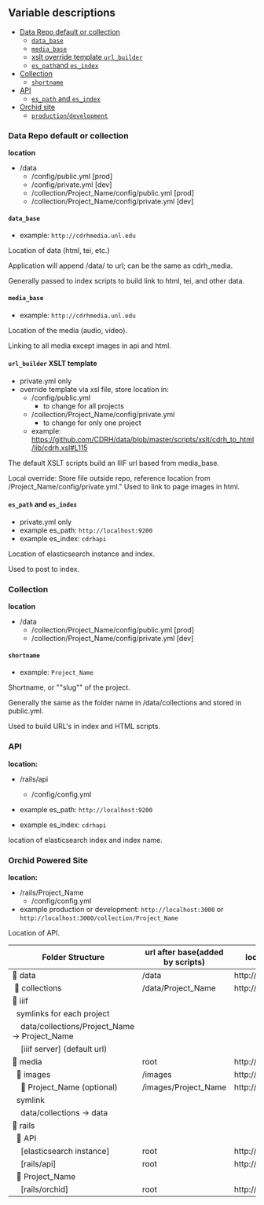 ## Variable descriptions

* [Data Repo default or collection]()
  * [`data_base`](#data_base)
  * [`media_base`](#media_base)
  * [xslt  override template `url_builder`]()
  * [`es_path`and `es_index`]()
* [Collection](collection)
  * [`shortname`](#shortname)	
* [API](api)
  * [`es_path` and `es_index`]()
* [Orchid site](#orchid_site)
  * [`production`/`development`]()	

### Data Repo default or collection

**location**

* /data
  * /config/public.yml [prod]
  * /config/private.yml [dev]
  * /collection/Project_Name/config/public.yml [prod]
  * /collection/Project_Name/config/private.yml [dev]

#### `data_base`

* example: `http://cdrhmedia.unl.edu`

Location of data (html, tei, etc.) 

Application will append /data/ to url; can be the same as cdrh_media.

Generally passed to index scripts to build link to html, tei, and other data.

#### `media_base`

* example: `http://cdrhmedia.unl.edu`

Location of the media (audio, video).	

Linking to all media except images in api and html.

#### `url_builder` XSLT template

* private.yml only
* override template via xsl file, store location in:
  * /config/public.yml
      * to change for all projects
  * /collection/Project_Name/config/private.yml
      * to change for only one project 
  * example: https://github.com/CDRH/data/blob/master/scripts/xslt/cdrh_to_html/lib/cdrh.xsl#L115
  
The default XSLT scripts build an IIIF url based from media_base. 

Local override: Store file outside repo, reference location from /Project_Name/config/private.yml."	Used to link to page images in html.

#### `es_path` and `es_index`

* private.yml only
* example es_path: `http://localhost:9200`
* example es_index: `cdrhapi`

Location of elasticsearch instance and index.

Used to post to index.

### Collection

**location**

* /data
  * /collection/Project_Name/config/public.yml [prod]
  * /collection/Project_Name/config/private.yml [dev]

#### `shortname`

* example: `Project_Name`	

Shortname, or ""slug"" of the project.

Generally the same as the folder name in /data/collections and stored in public.yml.

Used to build URL's in index and HTML scripts.

### API

**location:**

* /rails/api
  * /config/config.yml
  
* example es_path: `http://localhost:9200`
* example es_index: `cdrhapi`

location of elasticsearch index and index name.

### Orchid Powered Site

**location:**

* /rails/Project_Name
  * /config/config.yml
* example production or development: `http://localhost:3000` or `http://localhost:3000/collection/Project_Name`

Location of API.








| Folder Structure                                  | url after base(added by scripts) | localhost base        | cdrhdev base                         | cdrh prod base              |
|---------------------------------------------------|----------------------------------|-----------------------|--------------------------------------|-----------------------------|
| 📁 data                                            | /data                            | http://localhost:9999 | http://cdrhdev1.unl.edu/media        | http://cdrhmedia.unl.edu    |
|   &nbsp;📁 collections                                   | /data/Project_Name               | http://localhost:9999 | http://cdrhdev1.unl.edu/media        | http://cdrhmedia.unl.edu    |
| 📁 iiif                                            |                                  |                       |                                      |                             |
|   &nbsp;&nbsp;symlinks for each project                       |                                  |                       |                                      |                             |
|     &nbsp;&nbsp;&nbsp;&nbsp;data/collections/Project_Name -> Project_Name |                                  |                       |                                      |                             |
|     &nbsp;&nbsp;&nbsp;&nbsp;[iiif server] (default url)                   |                                  |                       |                                      |                             |
| 📁 media                                           | root                             | http://localhost:9999 | http://cdrhdev1.unl.edu/media        | http://cdrhmedia.unl.edu    |
|   &nbsp;&nbsp;📁 images                                        | /images                          | http://localhost:9999 | http://cdrhdev1.unl.edu/media        | http://cdrhmedia.unl.edu    |
|     &nbsp;&nbsp;&nbsp;&nbsp;📁 Project_Name (optional)                     | /images/Project_Name             | http://localhost:9999 | http://cdrhdev1.unl.edu/media        | http://cdrhmedia.unl.edu    |
|   &nbsp;&nbsp;symlink                                         |                                  |                       |                                      |                             |
|     &nbsp;&nbsp;&nbsp;&nbsp;data/collections -> data                      |                                  |                       |                                      |                             |
| 📁 rails                                           |                                  |                       |                                      |                             |
|   &nbsp;&nbsp;📁 API                                           |                                  |                       |                                      |                             |
|     &nbsp;&nbsp;&nbsp;&nbsp;[elasticsearch instance]                      | root                             | http://localhost:9200 | http://localhost:9200                | http://localhost:9200       |
|     &nbsp;&nbsp;&nbsp;&nbsp;[rails/api]                                   | root                             | http://localhost:3000 | http://cdrhdev1.unl.edu/api/v1       | http://cdrhapi.unl.edu      |
|   &nbsp;&nbsp;📁 Project_Name                                  |                                  |                       |                                      |                             |
|     &nbsp;&nbsp;&nbsp;&nbsp;[rails/orchid]                                | root                             | http://localhost:3001 | http://cdrhdev1.unl.edu/Project_Name | http://Project_Name.unl.edu |




